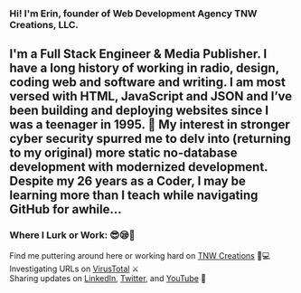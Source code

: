 ### Hi! I'm Erin, founder of Web Development Agency TNW Creations, LLC. 


## I'm a Full Stack Engineer & Media Publisher. I have a long history of working in radio, design, coding web and software and writing. I am most versed with HTML, JavaScript and JSON and I’ve been building and deploying websites since I was a teenager in 1995. 🤯 My interest in stronger cyber security spurred me to delv into (returning to my original) more static no-database development with modernized development. Despite my 26 years as a Coder, I may be learning more than I teach while navigating GitHub for awhile... 

### Where I Lurk or Work: 😎😪🤩

Find me puttering around here or working hard on [TNW Creations] 🎨💻
<br>
Investigating URLs on [VirusTotal] ⚔ 
<br>
Sharing updates on [LinkedIn], [Twitter], and [YouTube] 💾
<br>
    
<br />

[TNW Creations]: https://www.tnwcreations.com
[twitter]: https://twitter.com/tnwcreations
[youtube]: https://youtube.com/tnwcreations
[instagram]: https://instagram.com/tnwcreations
[linkedin]: https://www.linkedin.com/in/erin-lavaux-quarles/
[company]: https://www.linkedin.com/company/tnwcreations
[FB]: https://www.facebook.com/tnwhome
[virustotal]: https://www.virustotal.com/gui/user/tnwcreations
